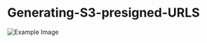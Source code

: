 # Generating-S3-presigned-URLS

![Example Image]([https://github.com/username/repository/blob/main/example.png](https://github.com/mwking0/Generating-S3-presigned-URLS-using-Lambda/blob/main/image.png?raw=true))
